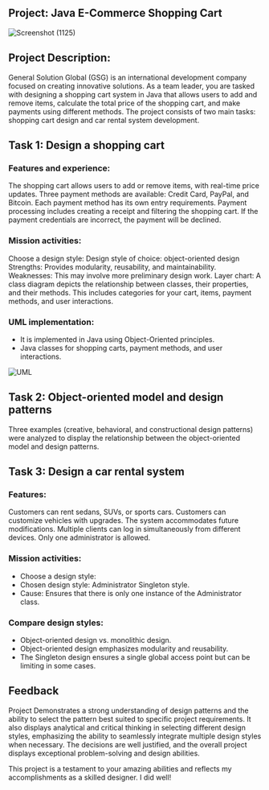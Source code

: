 

## Project: Java E-Commerce Shopping Cart
![Screenshot (1125)](https://github.com/RashidHasan/Advanced-Design-Pattern-Development/assets/136935583/07494105-a2dd-4ae4-b49f-c7f1aad78fce)



## Project Description:

General Solution Global (GSG) is an international development company focused on creating innovative solutions. As a team leader, you are tasked with designing a shopping cart system in Java that allows users to add and remove items, calculate the total price of the shopping cart, and make payments using different methods. The project consists of two main tasks: shopping cart design and car rental system development.

## Task 1: Design a shopping cart

### Features and experience:

The shopping cart allows users to add or remove items, with real-time price updates.
Three payment methods are available: Credit Card, PayPal, and Bitcoin.
Each payment method has its own entry requirements.
Payment processing includes creating a receipt and filtering the shopping cart.
If the payment credentials are incorrect, the payment will be declined.

### Mission activities:
Choose a design style:
Design style of choice: object-oriented design
Strengths: Provides modularity, reusability, and maintainability.
Weaknesses: This may involve more preliminary design work.
Layer chart:
A class diagram depicts the relationship between classes, their properties, and their methods. This includes categories for your cart, items, payment methods, and user interactions.

### UML implementation:
- It is implemented in Java using Object-Oriented principles.
- Java classes for shopping carts, payment methods, and user interactions.

![UML](https://github.com/RashidHasan/Advanced-Design-Pattern-Development/assets/136935583/84e0597a-9f90-4443-bc7a-2c2c9d8f32ec)


## Task 2: Object-oriented model and design patterns

Three examples (creative, behavioral, and constructional design patterns) were analyzed to display the relationship between the object-oriented model and design patterns.

## Task 3: Design a car rental system

### Features:
Customers can rent sedans, SUVs, or sports cars.
Customers can customize vehicles with upgrades.
The system accommodates future modifications.
Multiple clients can log in simultaneously from different devices.
Only one administrator is allowed.

### Mission activities:
- Choose a design style:
- Chosen design style: Administrator Singleton style.
- Cause: Ensures that there is only one instance of the Administrator class.

### Compare design styles:
- Object-oriented design vs. monolithic design.
- Object-oriented design emphasizes modularity and reusability.
- The Singleton design ensures a single global access point but can be limiting in some cases.

## Feedback

Project Demonstrates a strong understanding of design patterns and the ability to select the pattern best suited to specific project requirements. It also displays analytical and critical thinking in selecting different design styles, emphasizing the ability to seamlessly integrate multiple design styles when necessary. The decisions are well justified, and the overall project displays exceptional problem-solving and design abilities.

This project is a testament to your amazing abilities and reflects my accomplishments as a skilled designer. I did well!
